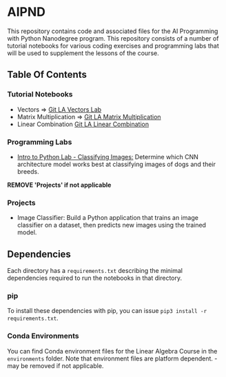 # AIPND
This repository contains code and associated files for the AI Programming with Python Nanodegree program. This repository consists of a number of tutorial notebooks for various coding exercises and programming labs that will be used to supplement the lessons of the course.

## Table Of Contents

### Tutorial Notebooks
* Vectors => [Git LA Vectors Lab]( https://github.com/udacity/linear-algebra/tree/master/vectors_lab "Git LA Vectors Repo")
* Matrix Multiplication => [Git LA Matrix Multiplication]( https://github.com/udacity/linear-algebra/tree/master/matrixMultiplication "Git LA Matrix Mult Repo")
* Linear Combination [Git LA Linear Combination]( https://github.com/udacity/linear-algebra/tree/master/linearCombination "Git LA Linear Combo Repo" )

### Programming Labs
* [Intro to Python Lab - Classifying Images:](https://github.com/udacity/AIPND/tree/master/intropylab-classifying-images "Classifying Images Lab") Determine which CNN architecture model works best at classifying images of dogs and their breeds.

**REMOVE 'Projects' if not applicable**
### Projects
* Image Classifier: Build a Python application that trains an image classifier on a dataset, then predicts new images using the trained model.

## Dependencies

Each directory has a `requirements.txt` describing the minimal dependencies required to run the notebooks in that directory.

### pip

To install these dependencies with pip, you can issue `pip3 install -r requirements.txt`.

### Conda Environments

You can find Conda environment files for the Linear Algebra Course in the `environments` folder. Note that environment files are platform dependent. - may be removed if not applicable.
